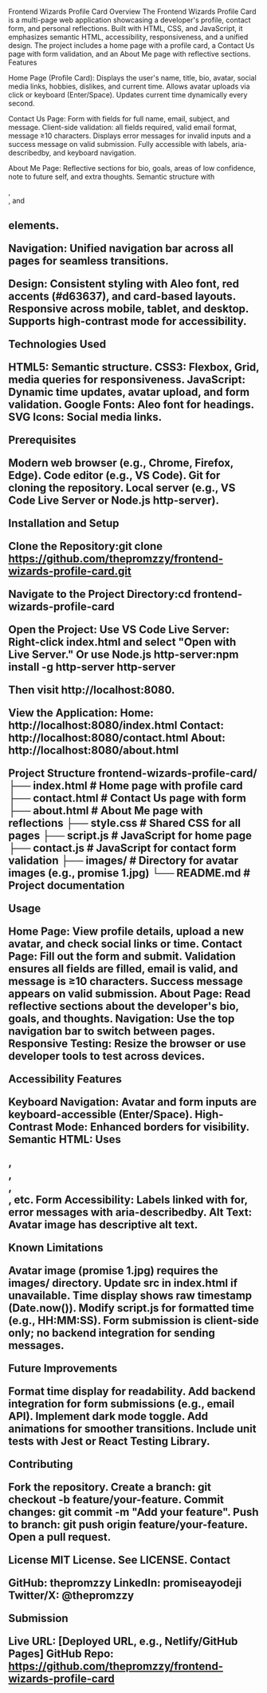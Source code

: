 Frontend Wizards Profile Card
Overview
The Frontend Wizards Profile Card is a multi-page web application showcasing a developer's profile, contact form, and personal reflections. Built with HTML, CSS, and JavaScript, it emphasizes semantic HTML, accessibility, responsiveness, and a unified design. The project includes a home page with a profile card, a Contact Us page with form validation, and an About Me page with reflective sections.
Features

Home Page (Profile Card):
Displays the user's name, title, bio, avatar, social media links, hobbies, dislikes, and current time.
Allows avatar uploads via click or keyboard (Enter/Space).
Updates current time dynamically every second.

Contact Us Page:
Form with fields for full name, email, subject, and message.
Client-side validation: all fields required, valid email format, message ≥10 characters.
Displays error messages for invalid inputs and a success message on valid submission.
Fully accessible with labels, aria-describedby, and keyboard navigation.

About Me Page:
Reflective sections for bio, goals, areas of low confidence, note to future self, and extra thoughts.
Semantic structure with <main>, <section>, and <h2> elements.

Navigation:
Unified navigation bar across all pages for seamless transitions.

Design:
Consistent styling with Aleo font, red accents (#d63637), and card-based layouts.
Responsive across mobile, tablet, and desktop.
Supports high-contrast mode for accessibility.

Technologies Used

HTML5: Semantic structure.
CSS3: Flexbox, Grid, media queries for responsiveness.
JavaScript: Dynamic time updates, avatar upload, and form validation.
Google Fonts: Aleo font for headings.
SVG Icons: Social media links.

Prerequisites

Modern web browser (e.g., Chrome, Firefox, Edge).
Code editor (e.g., VS Code).
Git for cloning the repository.
Local server (e.g., VS Code Live Server or Node.js http-server).

Installation and Setup

Clone the Repository:git clone https://github.com/thepromzzy/frontend-wizards-profile-card.git

Navigate to the Project Directory:cd frontend-wizards-profile-card

Open the Project:
Use VS Code Live Server: Right-click index.html and select "Open with Live Server."
Or use Node.js http-server:npm install -g http-server
http-server

Then visit http://localhost:8080.

View the Application:
Home: http://localhost:8080/index.html
Contact: http://localhost:8080/contact.html
About: http://localhost:8080/about.html

Project Structure
frontend-wizards-profile-card/
├── index.html # Home page with profile card
├── contact.html # Contact Us page with form
├── about.html # About Me page with reflections
├── style.css # Shared CSS for all pages
├── script.js # JavaScript for home page
├── contact.js # JavaScript for contact form validation
├── images/ # Directory for avatar images (e.g., promise 1.jpg)
└── README.md # Project documentation

Usage

Home Page: View profile details, upload a new avatar, and check social links or time.
Contact Page: Fill out the form and submit. Validation ensures all fields are filled, email is valid, and message is ≥10 characters. Success message appears on valid submission.
About Page: Read reflective sections about the developer's bio, goals, and thoughts.
Navigation: Use the top navigation bar to switch between pages.
Responsive Testing: Resize the browser or use developer tools to test across devices.

Accessibility Features

Keyboard Navigation: Avatar and form inputs are keyboard-accessible (Enter/Space).
High-Contrast Mode: Enhanced borders for visibility.
Semantic HTML: Uses <nav>, <main>, <section>, <article>, etc.
Form Accessibility: Labels linked with for, error messages with aria-describedby.
Alt Text: Avatar image has descriptive alt text.

Known Limitations

Avatar image (promise 1.jpg) requires the images/ directory. Update src in index.html if unavailable.
Time display shows raw timestamp (Date.now()). Modify script.js for formatted time (e.g., HH:MM:SS).
Form submission is client-side only; no backend integration for sending messages.

Future Improvements

Format time display for readability.
Add backend integration for form submissions (e.g., email API).
Implement dark mode toggle.
Add animations for smoother transitions.
Include unit tests with Jest or React Testing Library.

Contributing

Fork the repository.
Create a branch: git checkout -b feature/your-feature.
Commit changes: git commit -m "Add your feature".
Push to branch: git push origin feature/your-feature.
Open a pull request.

License
MIT License. See LICENSE.
Contact

GitHub: thepromzzy
LinkedIn: promiseayodeji
Twitter/X: @thepromzzy

Submission

Live URL: [Deployed URL, e.g., Netlify/GitHub Pages]
GitHub Repo: https://github.com/thepromzzy/frontend-wizards-profile-card
